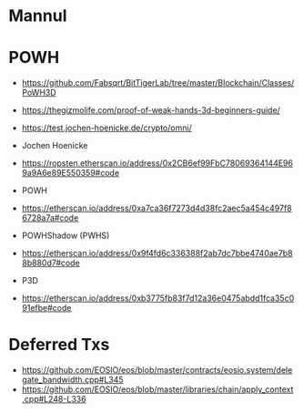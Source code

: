 # Mannul

# POWH
- https://github.com/Fabsqrt/BitTigerLab/tree/master/Blockchain/Classes/PoWH3D
- https://thegizmolife.com/proof-of-weak-hands-3d-beginners-guide/
- https://test.jochen-hoenicke.de/crypto/omni/

- Jochen Hoenicke
- https://ropsten.etherscan.io/address/0x2CB6ef99FbC78069364144E969a9A6e89E550359#code
- POWH
- https://etherscan.io/address/0xa7ca36f7273d4d38fc2aec5a454c497f86728a7a#code
- POWHShadow (PWHS)
- https://etherscan.io/address/0x9f4fd6c336388f2ab7dc7bbe4740ae7b88b880d7#code
- P3D
- https://etherscan.io/address/0xb3775fb83f7d12a36e0475abdd1fca35c091efbe#code


# Deferred Txs
- https://github.com/EOSIO/eos/blob/master/contracts/eosio.system/delegate_bandwidth.cpp#L345
- https://github.com/EOSIO/eos/blob/master/libraries/chain/apply_context.cpp#L248-L336